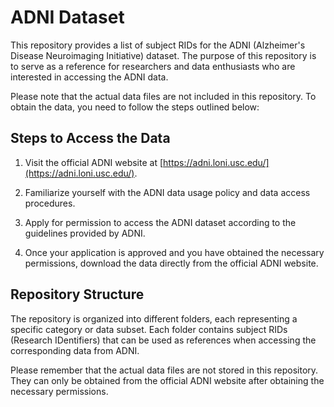 
# ADNI Dataset

This repository provides a list of subject RIDs for the ADNI (Alzheimer's Disease Neuroimaging Initiative) dataset. The purpose of this repository is to serve as a reference for researchers and data enthusiasts who are interested in accessing the ADNI data.

Please note that the actual data files are not included in this repository. To obtain the data, you need to follow the steps outlined below:

## Steps to Access the Data

1. Visit the official ADNI website at [https://adni.loni.usc.edu/](https://adni.loni.usc.edu/).

2. Familiarize yourself with the ADNI data usage policy and data access procedures.

3. Apply for permission to access the ADNI dataset according to the guidelines provided by ADNI.

4. Once your application is approved and you have obtained the necessary permissions, download the data directly from the official ADNI website.

## Repository Structure

The repository is organized into different folders, each representing a specific category or data subset. Each folder contains subject RIDs (Research IDentifiers) that can be used as references when accessing the corresponding data from ADNI.

Please remember that the actual data files are not stored in this repository. They can only be obtained from the official ADNI website after obtaining the necessary permissions.

